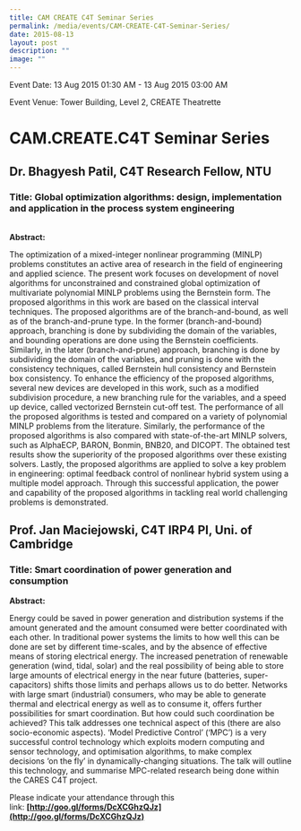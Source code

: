 ```yaml
---
title: CAM CREATE C4T Seminar Series
permalink: /media/events/CAM-CREATE-C4T-Seminar-Series/
date: 2015-08-13
layout: post
description: ""
image: ""
---
```


Event Date: 13 Aug 2015 01:30 AM - 13 Aug 2015 03:00 AM

Event Venue: Tower Building, Level 2, CREATE Theatrette

CAM.CREATE.C4T Seminar Series
=============================

Dr. Bhagyesh Patil, C4T Research Fellow, NTU
--------------------------------------------

### Title: Global optimization algorithms: design, implementation and application in the process system engineering

   
**Abstract:**

The optimization of a mixed-integer nonlinear programming (MINLP) problems constitutes an active area of research in the field of engineering and applied science. The present work focuses on development of novel algorithms for unconstrained and constrained global optimization of multivariate polynomial MINLP problems using the Bernstein form. The proposed algorithms in this work are based on the classical interval techniques. The proposed algorithms are of the branch-and-bound, as well as of the branch-and-prune type. In the former (branch-and-bound) approach, branching is done by subdividing the domain of the variables, and bounding operations are done using the Bernstein coefficients. Similarly, in the later (branch-and-prune) approach, branching is done by subdividing the domain of the variables, and pruning is done with the consistency techniques, called Bernstein hull consistency and Bernstein box consistency. To enhance the efficiency of the proposed algorithms, several new devices are developed in this work, such as a modified subdivision procedure, a new branching rule for the variables, and a speed up device, called vectorized Bernstein cut-off test. The performance of all the proposed algorithms is tested and compared on a variety of polynomial MINLP problems from the literature. Similarly, the performance of the proposed algorithms is also compared with state-of-the-art MINLP solvers, such as AlphaECP, BARON, Bonmin, BNB20, and DICOPT. The obtained test results show the superiority of the proposed algorithms over these existing solvers. Lastly, the proposed algorithms are applied to solve a key problem in engineering: optimal feedback control of nonlinear hybrid system using a multiple model approach. Through this successful application, the power and capability of the proposed algorithms in tackling real world challenging problems is demonstrated.

Prof. Jan Maciejowski, C4T IRP4 PI, Uni. of Cambridge
-----------------------------------------------------

### Title: Smart coordination of power generation and consumption

**Abstract:**

Energy could be saved in power generation and distribution systems if the amount generated and the amount consumed were better coordinated with each other. In traditional power systems the limits to how well this can be done are set by different time-scales, and by the absence of effective means of storing electrical energy. The increased penetration of renewable generation (wind, tidal, solar) and the real possibility of being able to store large amounts of electrical energy in the near future (batteries, super-capacitors) shifts those limits and perhaps allows us to do better. Networks with large smart (industrial) consumers, who may be able to generate thermal and electrical energy as well as to consume it, offers further possibilities for smart coordination. But how could such coordination be achieved? This talk addresses one technical aspect of this (there are also socio-economic aspects). ‘Model Predictive Control’ (‘MPC’) is a very successful control technology which exploits modern computing and sensor technology, and optimisation algorithms, to make complex decisions ‘on the fly’ in dynamically-changing situations. The talk will outline this technology, and summarise MPC-related research being done within the CARES C4T project.

Please indicate your attendance through this link: **[http://goo.gl/forms/DcXCGhzQJz](http://goo.gl/forms/DcXCGhzQJz)**